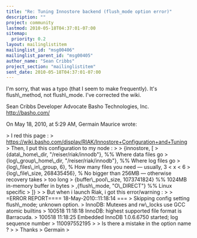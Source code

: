```yaml
---
title: "Re: Tuning Innostore backend (flush_mode option error)"
description: ""
project: community
lastmod: 2010-05-18T04:37:01-07:00
sitemap:
  priority: 0.2
layout: mailinglistitem
mailinglist_id: "msg00406"
mailinglist_parent_id: "msg00405"
author_name: "Sean Cribbs"
project_section: "mailinglistitem"
sent_date: 2010-05-18T04:37:01-07:00
---
```



I'm sorry, that was a typo (that I seem to make frequently). It's 
flush\\_method, not flush\\_mode. I've corrected the wiki.

Sean Cribbs 
Developer Advocate
Basho Technologies, Inc.
http://basho.com/

On May 18, 2010, at 5:29 AM, Germain Maurice wrote:

&gt; I red this page : 
&gt; https://wiki.basho.com/display/RIAK/Innostore+Configuration+and+Tuning
&gt; Then, I put this configuration to my node :
&gt; 
&gt; {innostore, [
&gt; {data\\_home\\_dir, "/reiser/riak/innodb"}, %% Where data files go
&gt; {log\\_group\\_home\\_dir, "/reiser/riak/innodb"}, %% Where log files go
&gt; {log\\_files\\_in\\_group, 6}, % How many files you need — usually, 3 &lt; x &lt; 6
&gt; {log\\_file\\_size, 268435456}, % No bigger than 256MB — otherwise recovery takes 
&gt; too long
&gt; {buffer\\_pool\\_size, 1073741824} %% 1024MB in-memory buffer in bytes
&gt; ,{flush\\_mode, "O\\_DIRECT"} %% Linux specific
&gt; ]}
&gt; 
&gt; But when i launch Riak, i got this error/warning :
&gt; 
&gt; =ERROR REPORT==== 18-May-2010::11:18:14 ===
&gt; Skipping config setting flush\\_mode; unknown option.
&gt; InnoDB: Mutexes and rw\\_locks use GCC atomic builtins
&gt; 100518 11:18:18 InnoDB: highest supported file format is Barracuda.
&gt; 100518 11:18:25 Embedded InnoDB 1.0.6.6750 started; log sequence number 
&gt; 110097552195
&gt; 
&gt; Is there a mistake in the option name ?
&gt; 
&gt; Thanks
&gt; Germain
&gt; 

